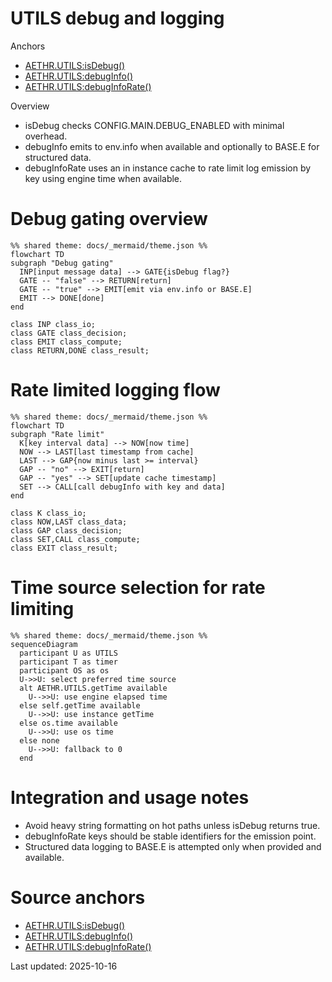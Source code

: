# UTILS debug and logging

Anchors
- [AETHR.UTILS:isDebug()](../../dev/UTILS.lua:70)
- [AETHR.UTILS:debugInfo()](../../dev/UTILS.lua:79)
- [AETHR.UTILS:debugInfoRate()](../../dev/UTILS.lua:101)

Overview
- isDebug checks CONFIG.MAIN.DEBUG_ENABLED with minimal overhead.
- debugInfo emits to env.info when available and optionally to BASE.E for structured data.
- debugInfoRate uses an in instance cache to rate limit log emission by key using engine time when available.

# Debug gating overview
```mermaid
%% shared theme: docs/_mermaid/theme.json %%
flowchart TD
subgraph "Debug gating"
  INP[input message data] --> GATE{isDebug flag?}
  GATE -- "false" --> RETURN[return]
  GATE -- "true" --> EMIT[emit via env.info or BASE.E]
  EMIT --> DONE[done]
end

class INP class_io;
class GATE class_decision;
class EMIT class_compute;
class RETURN,DONE class_result;
```

# Rate limited logging flow
```mermaid
%% shared theme: docs/_mermaid/theme.json %%
flowchart TD
subgraph "Rate limit"
  K[key interval data] --> NOW[now time]
  NOW --> LAST[last timestamp from cache]
  LAST --> GAP{now minus last >= interval}
  GAP -- "no" --> EXIT[return]
  GAP -- "yes" --> SET[update cache timestamp]
  SET --> CALL[call debugInfo with key and data]
end

class K class_io;
class NOW,LAST class_data;
class GAP class_decision;
class SET,CALL class_compute;
class EXIT class_result;
```

# Time source selection for rate limiting
```mermaid
%% shared theme: docs/_mermaid/theme.json %%
sequenceDiagram
  participant U as UTILS
  participant T as timer
  participant OS as os
  U->>U: select preferred time source
  alt AETHR.UTILS.getTime available
    U-->>U: use engine elapsed time
  else self.getTime available
    U-->>U: use instance getTime
  else os.time available
    U-->>U: use os time
  else none
    U-->>U: fallback to 0
  end
```

# Integration and usage notes
- Avoid heavy string formatting on hot paths unless isDebug returns true.
- debugInfoRate keys should be stable identifiers for the emission point.
- Structured data logging to BASE.E is attempted only when provided and available.

# Source anchors
- [AETHR.UTILS:isDebug()](../../dev/UTILS.lua:70)
- [AETHR.UTILS:debugInfo()](../../dev/UTILS.lua:79)
- [AETHR.UTILS:debugInfoRate()](../../dev/UTILS.lua:101)

Last updated: 2025-10-16